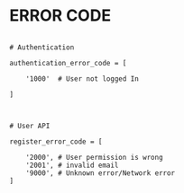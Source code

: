 ERROR CODE
================

```

# Authentication

authentication_error_code = [

    '1000'  # User not logged In
    
]



# User API

register_error_code = [

    '2000', # User permission is wrong
    '2001', # invalid email
    '9000', # Unknown error/Network error
]

```



























